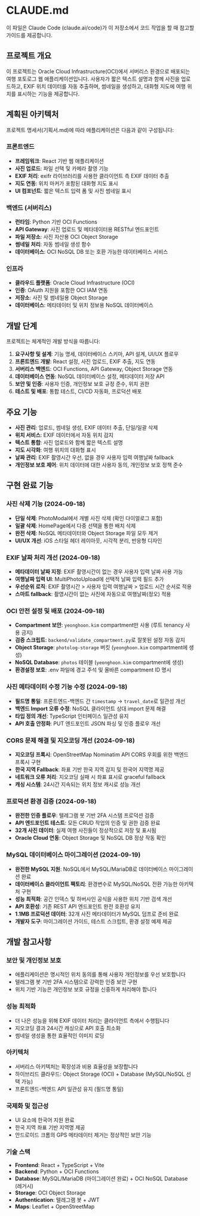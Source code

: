 # CLAUDE.md

이 파일은 Claude Code (claude.ai/code)가 이 저장소에서 코드 작업을 할 때 참고할 가이드를 제공합니다.

## 프로젝트 개요

이 프로젝트는 Oracle Cloud Infrastructure(OCI)에서 서버리스 환경으로 배포되는 여행 포토로그 웹 애플리케이션입니다. 사용자가 짧은 텍스트 설명과 함께 사진을 업로드하고, EXIF 위치 데이터를 자동 추출하며, 썸네일을 생성하고, 대화형 지도에 여행 위치를 표시하는 기능을 제공합니다.

## 계획된 아키텍처

프로젝트 명세서(기획서.md)에 따라 애플리케이션은 다음과 같이 구성됩니다:

### 프론트엔드
- **프레임워크**: React 기반 웹 애플리케이션
- **사진 업로드**: 파일 선택 및 카메라 촬영 기능
- **EXIF 처리**: exifr 라이브러리를 사용한 클라이언트 측 EXIF 데이터 추출
- **지도 연동**: 위치 마커가 포함된 대화형 지도 표시
- **UI 컴포넌트**: 짧은 텍스트 입력 폼 및 사진 썸네일 표시

### 백엔드 (서버리스)
- **런타임**: Python 기반 OCI Functions
- **API Gateway**: 사진 업로드 및 메타데이터용 RESTful 엔드포인트
- **파일 저장소**: 사진 자산용 OCI Object Storage
- **썸네일 처리**: 자동 썸네일 생성 함수
- **데이터베이스**: OCI NoSQL DB 또는 호환 가능한 데이터베이스 서비스

### 인프라
- **클라우드 플랫폼**: Oracle Cloud Infrastructure (OCI)
- **인증**: OAuth 지원을 포함한 OCI IAM 연동
- **저장소**: 사진 및 썸네일용 Object Storage
- **데이터베이스**: 메타데이터 및 위치 정보용 NoSQL 데이터베이스

## 개발 단계

프로젝트는 체계적인 개발 방식을 따릅니다:

1. **요구사항 및 설계**: 기능 명세, 데이터베이스 스키마, API 설계, UI/UX 플로우
2. **프론트엔드 개발**: React 설정, 사진 업로드, EXIF 추출, 지도 연동
3. **서버리스 백엔드**: OCI Functions, API Gateway, Object Storage 연동
4. **데이터베이스 연동**: NoSQL 데이터베이스 설정, 메타데이터 저장 API
5. **보안 및 인증**: 사용자 인증, 개인정보 보호 규정 준수, 위치 권한
6. **테스트 및 배포**: 통합 테스트, CI/CD 자동화, 프로덕션 배포

## 주요 기능

- **사진 관리**: 업로드, 썸네일 생성, EXIF 데이터 추출, 단일/일괄 삭제
- **위치 서비스**: EXIF 데이터에서 자동 위치 감지
- **텍스트 통합**: 사진 업로드와 함께 짧은 텍스트 설명
- **지도 시각화**: 여행 위치의 대화형 표시
- **날짜 관리**: EXIF 촬영시간 우선, 없을 경우 사용자 입력 여행날짜 fallback
- **개인정보 보호 제어**: 위치 데이터에 대한 사용자 동의, 개인정보 보호 정책 준수

## 구현 완료 기능

### 사진 삭제 기능 (2024-09-18)
- **단일 삭제**: PhotoModal에서 개별 사진 삭제 (확인 다이얼로그 포함)
- **일괄 삭제**: HomePage에서 다중 선택을 통한 배치 삭제
- **완전 삭제**: NoSQL 메타데이터와 Object Storage 파일 모두 제거
- **UI/UX 개선**: iOS 스타일 헤더 레이아웃, 시각적 분리, 반응형 디자인

### EXIF 날짜 처리 개선 (2024-09-18)
- **메타데이터 날짜 지정**: EXIF 촬영시간이 없는 경우 사용자 입력 날짜 사용 가능
- **여행날짜 입력 UI**: MultiPhotoUpload에 선택적 날짜 입력 필드 추가
- **우선순위 로직**: EXIF 촬영시간 > 사용자 입력 여행날짜 > 업로드 시간 순서로 적용
- **스마트 fallback**: 촬영시간이 없는 사진에 자동으로 여행날짜(정오) 적용

### OCI 안전 설정 및 배포 (2024-09-18)
- **Compartment 보안**: `yeonghoon.kim` compartment만 사용 (루트 tenancy 사용 금지)
- **검증 스크립트**: `backend/validate_compartment.py`로 잘못된 설정 자동 감지
- **Object Storage**: `photolog-storage` 버킷 (`yeonghoon.kim` compartment에 생성)
- **NoSQL Database**: `photos` 테이블 (`yeonghoon.kim` compartment에 생성)
- **환경설정 보호**: .env 파일에 경고 주석 및 올바른 compartment ID 명시

### 사진 메타데이터 수정 기능 수정 (2024-09-18)
- **필드명 통일**: 프론트엔드-백엔드 간 `timestamp` → `travel_date`로 일관성 개선
- **백엔드 Import 오류 수정**: NoSQL 클라이언트 상대 import 문제 해결
- **타입 정의 개선**: TypeScript 인터페이스 일관성 유지
- **API 호출 안정화**: PUT 엔드포인트 JSON 파싱 및 인증 플로우 개선

### CORS 문제 해결 및 지오코딩 개선 (2024-09-18)
- **지오코딩 프록시**: OpenStreetMap Nominatim API CORS 우회를 위한 백엔드 프록시 구현
- **한국 지역 Fallback**: 좌표 기반 한국 지역 감지 및 한국어 지역명 제공
- **네트워크 오류 처리**: 지오코딩 실패 시 좌표 표시로 graceful fallback
- **캐싱 시스템**: 24시간 지속되는 위치 정보 캐시로 성능 개선

### 프로덕션 환경 검증 (2024-09-18)
- **완전한 인증 플로우**: 텔레그램 봇 기반 2FA 시스템 프로덕션 검증
- **API 엔드포인트 테스트**: 모든 CRUD 작업의 인증 및 권한 검증 완료
- **32개 사진 데이터**: 실제 여행 사진들이 정상적으로 저장 및 표시됨
- **Oracle Cloud 연동**: Object Storage 및 NoSQL DB 정상 작동 확인

### MySQL 데이터베이스 마이그레이션 (2024-09-19)
- **완전한 MySQL 지원**: NoSQL에서 MySQL/MariaDB로 데이터베이스 마이그레이션 완료
- **데이터베이스 클라이언트 팩토리**: 환경변수로 MySQL/NoSQL 전환 가능한 아키텍처 구현
- **성능 최적화**: 공간 인덱스 및 하버사인 공식을 사용한 위치 기반 검색 개선
- **API 호환성**: 기존 REST API 엔드포인트 완전 호환성 유지
- **1.1MB 프로덕션 데이터**: 32개 사진 메타데이터가 MySQL 덤프로 준비 완료
- **개발자 도구**: 마이그레이션 가이드, 테스트 스크립트, 환경 설정 예제 제공

## 개발 참고사항

### 보안 및 개인정보 보호
- 애플리케이션은 명시적인 위치 동의를 통해 사용자 개인정보를 우선 보호합니다
- 텔레그램 봇 기반 2FA 시스템으로 강력한 인증 보안 구현
- 위치 기반 기능은 개인정보 보호 규정을 신중하게 처리해야 합니다

### 성능 최적화
- 더 나은 성능을 위해 EXIF 데이터 처리는 클라이언트 측에서 수행됩니다
- 지오코딩 결과 24시간 캐싱으로 API 호출 최소화
- 썸네일 생성을 통한 효율적인 이미지 로딩

### 아키텍처
- 서버리스 아키텍처는 확장성과 비용 효율성을 보장합니다
- 하이브리드 클라우드: Object Storage (OCI) + Database (MySQL/NoSQL 선택 가능)
- 프론트엔드-백엔드 API 일관성 유지 (필드명 통일)

### 국제화 및 접근성
- UI 요소에 한국어 지원 완료
- 한국 지역 좌표 기반 지역명 제공
- 안드로이드 크롬의 GPS 메타데이터 제거는 정상적인 보안 기능

### 기술 스택
- **Frontend**: React + TypeScript + Vite
- **Backend**: Python + OCI Functions
- **Database**: MySQL/MariaDB (마이그레이션 완료) + OCI NoSQL Database (레거시)
- **Storage**: OCI Object Storage
- **Authentication**: 텔레그램 봇 + JWT
- **Maps**: Leaflet + OpenStreetMap